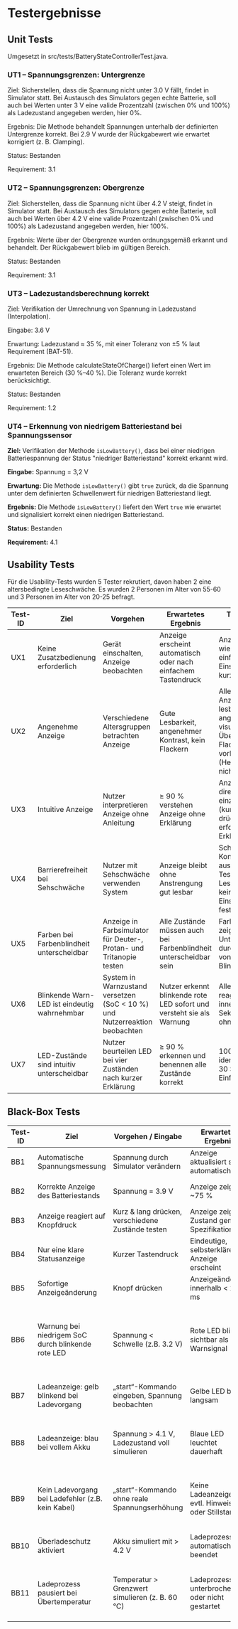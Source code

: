 # Testergebnisse

## **Unit Tests**

Umgesetzt in src/tests/BatteryStateControllerTest.java.

### UT1 – Spannungsgrenzen: Untergrenze

Ziel: Sicherstellen, dass die Spannung nicht unter 3.0 V fällt, findet in Simulator statt. Bei Austausch des Simulators
gegen echte Batterie, soll auch bei Werten unter 3 V eine valide Prozentzahl (zwischen 0% und 100%) als Ladezustand
angegeben werden, hier 0%.

Ergebnis: Die Methode behandelt Spannungen unterhalb der definierten Untergrenze korrekt. Bei 2.9 V wurde der
Rückgabewert wie erwartet korrigiert (z. B. Clamping).

Status: Bestanden

Requirement: 3.1

### UT2 – Spannungsgrenzen: Obergrenze

Ziel: Sicherstellen, dass die Spannung nicht über 4.2 V steigt, findet in Simulator statt. Bei Austausch des Simulators
gegen echte Batterie, soll auch bei Werten über 4.2 V eine valide Prozentzahl (zwischen 0% und 100%) als Ladezustand
angegeben werden, hier 100%.

Ergebnis: Werte über der Obergrenze wurden ordnungsgemäß erkannt und behandelt. Der Rückgabewert blieb im gültigen
Bereich.

Status: Bestanden

Requirement: 3.1

### UT3 – Ladezustandsberechnung korrekt

Ziel: Verifikation der Umrechnung von Spannung in Ladezustand (Interpolation).

Eingabe: 3.6 V

Erwartung: Ladezustand ≈ 35 %, mit einer Toleranz von ±5 % laut Requirement (BAT-51).

Ergebnis: Die Methode calculateStateOfCharge() liefert einen Wert im erwarteten Bereich (30 %–40 %). Die Toleranz wurde
korrekt berücksichtigt.

Status: Bestanden

Requirement: 1.2

### UT4 – Erkennung von niedrigem Batteriestand bei Spannungssensor

**Ziel:** Verifikation der Methode `isLowBattery()`, dass bei einer niedrigen Batteriespannung der Status "niedriger
Batteriestand" korrekt erkannt wird.

**Eingabe:** Spannung = 3,2 V

**Erwartung:** Die Methode `isLowBattery()` gibt `true` zurück, da die Spannung unter dem definierten Schwellenwert für
niedrigen Batteriestand liegt.

**Ergebnis:** Die Methode `isLowBattery()` liefert den Wert `true` wie erwartet und signalisiert korrekt einen niedrigen
Batteriestand.

**Status:** Bestanden

**Requirement:** 4.1

## **Usability Tests**

Für die Usability-Tests wurden 5 Tester rekrutiert, davon haben 2 eine altersbedingte Leseschwäche. Es wurden 2 Personen
im Alter von 55-60 und 3 Personen im Alter von 20-25 befragt.

| **Test-ID** | **Ziel**                                     | **Vorgehen**                                                               | **Erwartetes Ergebnis**                                               | **Tatsächliches Ergebnis**                                                                                                                        | **Requirement** | **Status** | **Bemerkung**                                                               |
|-------------|----------------------------------------------|----------------------------------------------------------------------------|-----------------------------------------------------------------------|---------------------------------------------------------------------------------------------------------------------------------------------------|-----------------|------------|-----------------------------------------------------------------------------|
| UX1         | Keine Zusatzbedienung erforderlich           | Gerät einschalten, Anzeige beobachten                                      | Anzeige erscheint automatisch oder nach einfachem Tastendruck         | Anzeige erscheint wie erwartet nach einfachem Einschalten oder kurzem Druck                                                                       | 1.3             | ✔          | Keine zusätzliche Bedienung notwendig                                       |
| UX2         | Angenehme Anzeige                            | Verschiedene Altersgruppen betrachten Anzeige                              | Gute Lesbarkeit, angenehmer Kontrast, kein Flackern                   | Alle Tester fanden Anzeige gut lesbar; Kontrast angenehm; keine visuelle Überforderung; Flackern nicht vorhanden (Helligkeit lokal nicht testbar) | 2.7             | ✔          | Helligkeit lokal nicht messbar                                              |
| UX3         | Intuitive Anzeige                            | Nutzer interpretieren Anzeige ohne Anleitung                               | ≥ 90 % verstehen Anzeige ohne Erklärung                               | Anzeige wurde direkt verstanden; einzig Bedienlogik (kurz/lang drücken) erforderte Erklärung                                                      | 2.6             | ✔          | Bedienkonzept (kurz/lang) erfordert minimal Anleitung                       |
| UX4         | Barrierefreiheit bei Sehschwäche             | Nutzer mit Sehschwäche verwenden System                                    | Anzeige bleibt ohne Anstrengung gut lesbar                            | Schriftgröße und Kontrast ausreichend für Tester mit Leseschwäche; keine Einschränkungen festgestellt                                             | 2.9             | ✔          | Gut lesbar für ältere und sehgeschwächte Personen                           |
| UX5         | Farben bei Farbenblindheit unterscheidbar    | Anzeige in Farbsimulator für Deuter-, Protan- und Tritanopie testen        | Alle Zustände müssen auch bei Farbenblindheit unterscheidbar sein     | Farbsimulation zeigt ausreichende Unterscheidbarkeit durch Kombination von Farbe + Blinkmuster                                                    | 2.8             | ✔          | Farbkodierung barrierefrei durch zusätzliche Helligkeits-/Blinkunterschiede |
| UX6         | Blinkende Warn-LED ist eindeutig wahrnehmbar | System in Warnzustand versetzen (SoC < 10 %) und Nutzerreaktion beobachten | Nutzer erkennt blinkende rote LED sofort und versteht sie als Warnung | Alle Tester reagierten innerhalb von Sekunden, auch ohne Erklärung                                                                                | 4.3             | ✔          | Wahrnehmung zuverlässig, auch bei Umgebungslicht                            |
| UX7         | LED-Zustände sind intuitiv unterscheidbar    | Nutzer beurteilen LED bei vier Zuständen nach kurzer Erklärung             | ≥ 90 % erkennen und benennen alle Zustände korrekt                    | 100 % korrekt identifiziert nach < 30 Sekunden Einführung                                                                                         | 5.4             | ✔          | LED-Logik wird intuitiv verstanden                                          |

## **Black-Box Tests**

| **Test-ID** | **Ziel**                                           | **Vorgehen / Eingabe**                            | **Erwartetes Ergebnis**                            | **Tatsächliches Ergebnis**                                                                | **Requirement** | **Status** | **Bemerkung**                            |
|-------------|----------------------------------------------------|---------------------------------------------------|----------------------------------------------------|-------------------------------------------------------------------------------------------|-----------------|------------|------------------------------------------|
| BB1         | Automatische Spannungsmessung                      | Spannung durch Simulator verändern                | Anzeige aktualisiert sich automatisch              | Anzeige reagiert korrekt                                                                  | 1.1             | ✔          | –                                        |
| BB2         | Korrekte Anzeige des Batteriestands                | Spannung = 3.9 V                                  | Anzeige zeigt \~75 %                               | Anzeige zeigt erwarteten Wert                                                             | 2.1             | ✔          | Kalibrierung korrekt                     |
| BB3         | Anzeige reagiert auf Knopfdruck                    | Kurz & lang drücken, verschiedene Zustände testen | Anzeige zeigt Zustand gemäß Spezifikation          | Anzeige verhält sich wie erwartet                                                         | 2.5             | ✔          | Alle Zustände geprüft                    |
| BB4         | Nur eine klare Statusanzeige                       | Kurzer Tastendruck                                | Eindeutige, selbsterklärende Anzeige erscheint     | Anzeige klar & verständlich                                                               | 2.2             | ✔          | -                                        |
| BB5         | Sofortige Anzeigeänderung                          | Knopf drücken                                     | Anzeigeänderung innerhalb < 200 ms                 | Keine erkennbare Verzögerung                                                              | 2.10            | ✔          | Reaktionszeit gut                        |
| BB6         | Warnung bei niedrigem SoC durch blinkende rote LED | Spannung < Schwelle (z.B. 3.2 V)                  | Rote LED blinkt sichtbar als Warnsignal            | LED blinkt rot und wird auch von ungeschulten Testern eindeutig als Warnung interpretiert | 4.1             | ✔          | Warnanzeige funktioniert konsistent      |
| BB7         | Ladeanzeige: gelb blinkend bei Ladevorgang         | „start“-Kommando eingeben, Spannung beobachten    | Gelbe LED blinkt langsam                           | Ladeanzeige blinkt gelb im erwarteten Rhythmus                                            | 5.1             | ✔          | Funktion wie spezifiziert                |
| BB8         | Ladeanzeige: blau bei vollem Akku                  | Spannung > 4.1 V, Ladezustand voll simulieren     | Blaue LED leuchtet dauerhaft                       | Anzeige wechselt korrekt von gelb blinkend zu blau leuchtend                              | 5.2             | ✔          | Ladeabschluss klar erkennbar             |
| BB9         | Kein Ladevorgang bei Ladefehler (z.B. kein Kabel)  | „start“-Kommando ohne reale Spannungserhöhung     | Keine Ladeanzeige, evtl. Hinweis oder Stillstand   | Ladevorgang wird nicht gestartet, Status bleibt im Passivmodus                            | 5.3             | ✔          | Fehlerfall korrekt erkannt               |
| BB10        | Überladeschutz aktiviert                           | Akku simuliert mit > 4.2 V                        | Ladeprozess wird automatisch beendet               | Ladevorgang wird gestoppt, Anzeige bleibt bei "voll"                                      | 6.2             | ✔          | Schutzmechanismus zuverlässig            |
| BB11        | Ladeprozess pausiert bei Übertemperatur            | Temperatur > Grenzwert simulieren (z. B. 60 °C)   | Ladeprozess wird unterbrochen oder nicht gestartet | System unterbricht Ladevorgang, LED bleibt aus oder zeigt Warnfarbe                       | 6.3             | ✔          | Reaktion erfolgt schnell und zuverlässig |


